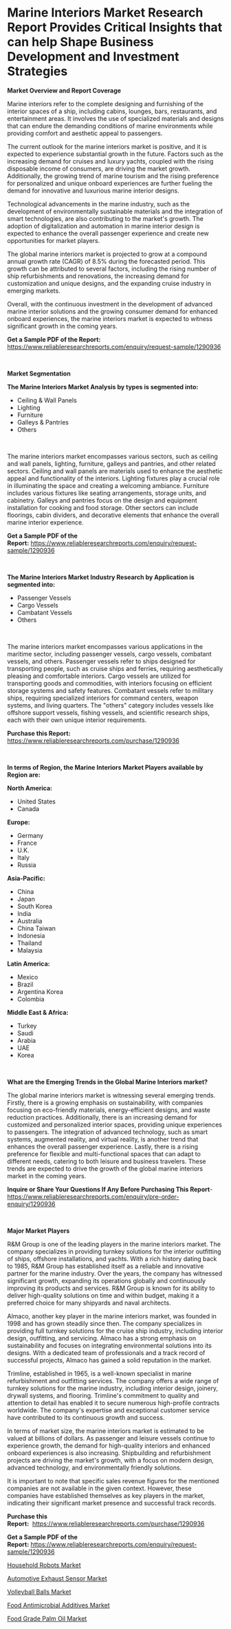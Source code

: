 <p><h1>Marine Interiors Market Research Report Provides Critical Insights that can help Shape Business Development and Investment Strategies</h1></p><p><strong>Market Overview and Report Coverage</strong></p>
<p><p>Marine interiors refer to the complete designing and furnishing of the interior spaces of a ship, including cabins, lounges, bars, restaurants, and entertainment areas. It involves the use of specialized materials and designs that can endure the demanding conditions of marine environments while providing comfort and aesthetic appeal to passengers.</p><p>The current outlook for the marine interiors market is positive, and it is expected to experience substantial growth in the future. Factors such as the increasing demand for cruises and luxury yachts, coupled with the rising disposable income of consumers, are driving the market growth. Additionally, the growing trend of marine tourism and the rising preference for personalized and unique onboard experiences are further fueling the demand for innovative and luxurious marine interior designs.</p><p>Technological advancements in the marine industry, such as the development of environmentally sustainable materials and the integration of smart technologies, are also contributing to the market's growth. The adoption of digitalization and automation in marine interior design is expected to enhance the overall passenger experience and create new opportunities for market players.</p><p>The global marine interiors market is projected to grow at a compound annual growth rate (CAGR) of 8.5% during the forecasted period. This growth can be attributed to several factors, including the rising number of ship refurbishments and renovations, the increasing demand for customization and unique designs, and the expanding cruise industry in emerging markets.</p><p>Overall, with the continuous investment in the development of advanced marine interior solutions and the growing consumer demand for enhanced onboard experiences, the marine interiors market is expected to witness significant growth in the coming years.</p></p>
<p><strong>Get a Sample PDF of the Report:</strong> <a href="https://www.reliableresearchreports.com/enquiry/request-sample/1290936">https://www.reliableresearchreports.com/enquiry/request-sample/1290936</a></p>
<p>&nbsp;</p>
<p><strong>Market Segmentation</strong></p>
<p><strong>The Marine Interiors Market Analysis by types is segmented into:</strong></p>
<p><ul><li>Ceiling & Wall Panels</li><li>Lighting</li><li>Furniture</li><li>Galleys & Pantries</li><li>Others</li></ul></p>
<p>&nbsp;</p>
<p><p>The marine interiors market encompasses various sectors, such as ceiling and wall panels, lighting, furniture, galleys and pantries, and other related sectors. Ceiling and wall panels are materials used to enhance the aesthetic appeal and functionality of the interiors. Lighting fixtures play a crucial role in illuminating the space and creating a welcoming ambiance. Furniture includes various fixtures like seating arrangements, storage units, and cabinetry. Galleys and pantries focus on the design and equipment installation for cooking and food storage. Other sectors can include floorings, cabin dividers, and decorative elements that enhance the overall marine interior experience.</p></p>
<p><strong>Get a Sample PDF of the Report:</strong>&nbsp;<a href="https://www.reliableresearchreports.com/enquiry/request-sample/1290936">https://www.reliableresearchreports.com/enquiry/request-sample/1290936</a></p>
<p>&nbsp;</p>
<p><strong>The Marine Interiors Market Industry Research by Application is segmented into:</strong></p>
<p><ul><li>Passenger Vessels</li><li>Cargo Vessels</li><li>Cambatant Vessels</li><li>Others</li></ul></p>
<p>&nbsp;</p>
<p><p>The marine interiors market encompasses various applications in the maritime sector, including passenger vessels, cargo vessels, combatant vessels, and others. Passenger vessels refer to ships designed for transporting people, such as cruise ships and ferries, requiring aesthetically pleasing and comfortable interiors. Cargo vessels are utilized for transporting goods and commodities, with interiors focusing on efficient storage systems and safety features. Combatant vessels refer to military ships, requiring specialized interiors for command centers, weapon systems, and living quarters. The "others" category includes vessels like offshore support vessels, fishing vessels, and scientific research ships, each with their own unique interior requirements.</p></p>
<p><strong>Purchase this Report:</strong>&nbsp; <a href="https://www.reliableresearchreports.com/purchase/1290936">https://www.reliableresearchreports.com/purchase/1290936</a></p>
<p>&nbsp;</p>
<p><strong>In terms of Region, the Marine Interiors Market Players available by Region are:</strong></p>
<p>
    <p> <strong> North America: </strong>
        <ul>
            <li>United States</li>
            <li>Canada</li>
        </ul>
        </p> 
    <p> <strong> Europe: </strong>
        <ul>
            <li>Germany</li>
            <li>France</li>
            <li>U.K.</li>
            <li>Italy</li>
            <li>Russia</li>
        </ul>
        </p> 
    <p> <strong> Asia-Pacific: </strong>
        <ul>
            <li>China</li>
            <li>Japan</li>
            <li>South Korea</li>
            <li>India</li>
            <li>Australia</li>
            <li>China Taiwan</li>
            <li>Indonesia</li>
            <li>Thailand</li>
            <li>Malaysia</li>
        </ul>
        </p> 
    <p> <strong> Latin America: </strong>
        <ul>
            <li>Mexico</li>
            <li>Brazil</li>
            <li>Argentina Korea</li>
            <li>Colombia</li>
        </ul>
        </p> 
    <p> <strong> Middle East & Africa: </strong>
        <ul>
            <li>Turkey</li>
            <li>Saudi</li>
            <li>Arabia</li>
            <li>UAE</li>
            <li>Korea</li>
        </ul>
    </p>
    </p>
<p>&nbsp;</p>
<p><strong>What are the Emerging Trends in the Global Marine Interiors market?</strong></p>
<p><p>The global marine interiors market is witnessing several emerging trends. Firstly, there is a growing emphasis on sustainability, with companies focusing on eco-friendly materials, energy-efficient designs, and waste reduction practices. Additionally, there is an increasing demand for customized and personalized interior spaces, providing unique experiences to passengers. The integration of advanced technology, such as smart systems, augmented reality, and virtual reality, is another trend that enhances the overall passenger experience. Lastly, there is a rising preference for flexible and multi-functional spaces that can adapt to different needs, catering to both leisure and business travelers. These trends are expected to drive the growth of the global marine interiors market in the coming years.</p></p>
<p><strong>Inquire or Share Your Questions If Any Before Purchasing This Report</strong>- <a href="https://www.reliableresearchreports.com/enquiry/pre-order-enquiry/1290936">https://www.reliableresearchreports.com/enquiry/pre-order-enquiry/1290936</a></p>
<p>&nbsp;</p>
<p><strong>Major Market Players</strong></p>
<p><p>R&M Group is one of the leading players in the marine interiors market. The company specializes in providing turnkey solutions for the interior outfitting of ships, offshore installations, and yachts. With a rich history dating back to 1985, R&M Group has established itself as a reliable and innovative partner for the marine industry. Over the years, the company has witnessed significant growth, expanding its operations globally and continuously improving its products and services. R&M Group is known for its ability to deliver high-quality solutions on time and within budget, making it a preferred choice for many shipyards and naval architects.</p><p>Almaco, another key player in the marine interiors market, was founded in 1998 and has grown steadily since then. The company specializes in providing full turnkey solutions for the cruise ship industry, including interior design, outfitting, and servicing. Almaco has a strong emphasis on sustainability and focuses on integrating environmental solutions into its designs. With a dedicated team of professionals and a track record of successful projects, Almaco has gained a solid reputation in the market.</p><p>Trimline, established in 1965, is a well-known specialist in marine refurbishment and outfitting services. The company offers a wide range of turnkey solutions for the marine industry, including interior design, joinery, drywall systems, and flooring. Trimline's commitment to quality and attention to detail has enabled it to secure numerous high-profile contracts worldwide. The company's expertise and exceptional customer service have contributed to its continuous growth and success.</p><p>In terms of market size, the marine interiors market is estimated to be valued at billions of dollars. As passenger and leisure vessels continue to experience growth, the demand for high-quality interiors and enhanced onboard experiences is also increasing. Shipbuilding and refurbishment projects are driving the market's growth, with a focus on modern design, advanced technology, and environmentally friendly solutions.</p><p>It is important to note that specific sales revenue figures for the mentioned companies are not available in the given context. However, these companies have established themselves as key players in the market, indicating their significant market presence and successful track records.</p></p>
<p><strong>Purchase this Report:</strong>&nbsp;&nbsp;<a href="https://www.reliableresearchreports.com/purchase/1290936">https://www.reliableresearchreports.com/purchase/1290936</a></p>
<p></p>
<p><strong>Get a Sample PDF of the Report:</strong>&nbsp;<a href="https://www.reliableresearchreports.com/enquiry/request-sample/1290936">https://www.reliableresearchreports.com/enquiry/request-sample/1290936</a></p>
<p><p><a href="https://medium.com/@serenaframi/household-robots-market-trends-forecast-and-competitive-analysis-to-2030-9cda8158ea1d">Household Robots Market</a></p><p><a href="https://github.com/RoccoManning/Market-Research-Report-List-2/blob/main/automotive-exhaust-sensor-market.md">Automotive Exhaust Sensor Market</a></p><p><a href="https://medium.com/@tiannathiel2023/volleyball-balls-market-comprehensive-assessment-by-type-application-and-geography-b3dbce85acf2">Volleyball Balls Market</a></p><p><a href="https://www.linkedin.com/pulse/decoding-food-antimicrobial-additives-market-deep-dive-pxxwe/">Food Antimicrobial Additives Market</a></p><p><a href="https://www.linkedin.com/pulse/food-grade-palm-oil-market-size-2023-2030-global-industrial-swnvf/">Food Grade Palm Oil Market</a></p></p>